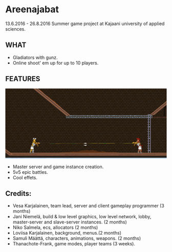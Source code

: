# Areenajabat
13.6.2016 - 26.8.2016 Summer game project at Kajaani university of applied sciences.

## WHAT

* Gladiators with gunz. 
* Online shoot' em up for up to 10 players.

## FEATURES
![alt tag](https://github.com/Glowny/Areenajabat/blob/master/areena1.png?raw=true)
* Master server and game instance creation.
* 5v5 epic battles.
* Cool effets.


## Credits:

* Vesa Karjalainen, team lead, server and client gameplay programmer (3 months)
* Jani Niemelä, build & low level graphics, low level network, lobby, master-server and slave-server instances. (2 months)
* Niko Salmela, ecs, allocators (2 months)
* Loviisa Karjalainen, background, menus.(2 months)
* Samuli Määttä, characters, animations, weapons. (2 months)
* Thanachote-Frank, game modes, player teams (3 weeks).
